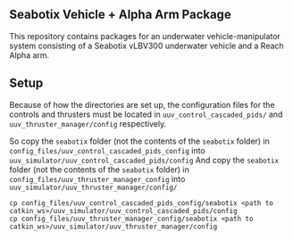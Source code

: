 Seabotix Vehicle + Alpha Arm Package
---

This repository contains packages for an underwater vehicle-manipulator system 
consisting of a Seabotix vLBV300 underwater vehicle and a Reach Alpha arm.


Setup
---
Because of how the directories are set up, the configuration files for the controls and thrusters must be located in
`uuv_control_cascaded_pids/` and `uuv_thruster_manager/config` respectively.

So copy the `seabotix` folder (not the contents of the `seabotix` folder) in `config_files/uuv_control_cascaded_pids_config` into `uuv_simulator/uuv_control_cascaded_pids/config`
And copy the `seabotix` folder (not the contents of the `seabotix` folder) in `config_files/uuv_thruster_manager_config` into `uuv_simulator/uuv_thruster_manager/config/`

```
cp config_files/uuv_control_cascaded_pids_config/seabotix <path to catkin_ws>/uuv_simulator/uuv_control_cascaded_pids/config
cp config_files/uuv_thruster_manager_config/seabotix <path to catkin_ws>/uuv_simulator/uuv_thruster_manager/config
```